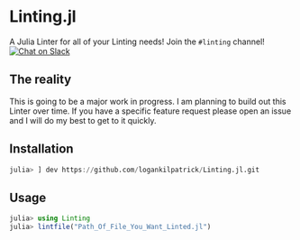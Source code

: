 # Linting.jl
A Julia Linter for all of your Linting needs! Join the `#linting` channel!  [![Chat on Slack](https://img.shields.io/badge/chat-on%20slack-ff69b4.svg)](https://julialang.slack.com) 

## The reality

This is going to be a major work in progress. I am planning to build out this Linter over time. If you have a specific feature request please open an issue and I will do my best to get to it quickly.

## Installation 

```julia
julia> ] dev https://github.com/logankilpatrick/Linting.jl.git
```

## Usage 

```julia
julia> using Linting
julia> lintfile("Path_Of_File_You_Want_Linted.jl")
```
